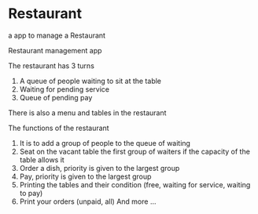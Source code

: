 # Restaurant
a app to manage a Restaurant


Restaurant management app

The restaurant has 3 turns
1. A queue of people waiting to sit at the table
2. Waiting for pending service
3. Queue of pending pay

There is also a menu and tables in the restaurant

The functions of the restaurant
1. It is to add a group of people to the queue of waiting
2. Seat on the vacant table the first group of waiters if the capacity of the table allows it
3. Order a dish, priority is given to the largest group
4. Pay, priority is given to the largest group
5. Printing the tables and their condition (free, waiting for service, waiting to pay)
6. Print your orders (unpaid, all)
And more ...
